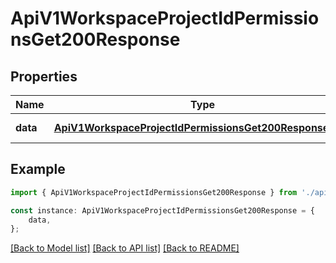 # ApiV1WorkspaceProjectIdPermissionsGet200Response


## Properties

Name | Type | Description | Notes
------------ | ------------- | ------------- | -------------
**data** | [**ApiV1WorkspaceProjectIdPermissionsGet200ResponseData**](ApiV1WorkspaceProjectIdPermissionsGet200ResponseData.md) |  | [default to undefined]

## Example

```typescript
import { ApiV1WorkspaceProjectIdPermissionsGet200Response } from './api';

const instance: ApiV1WorkspaceProjectIdPermissionsGet200Response = {
    data,
};
```

[[Back to Model list]](../README.md#documentation-for-models) [[Back to API list]](../README.md#documentation-for-api-endpoints) [[Back to README]](../README.md)
